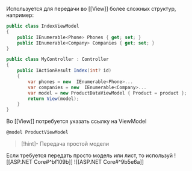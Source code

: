 Используется для передачи во [[View]] более сложных структур, например:

```csharp
public class IndexViewModel
{
    public IEnumerable<Phone> Phones { get; set; }
    public IEnumerable<Company> Companies { get; set; }
}
```

```csharp
public class MyController : Controller
{
	public IActionResult Index(int? id)
	{
		var phones = new  IEnumerable<Phone>...
		var companies = new  IEnumerable<Company>...
		var model = new ProductDataViewModel { Product = product };
		return View(model);
	}
}
```
Во [[View]] потребуется указать ссылку на ViewModel
```csharp
@model ProductViewModel
```

>[!hint]- Передача простой модели
>
Если требуется передать просто модель или лист, то используй ![[ASP.NET Core#^bf109b]] ![[ASP.NET Core#^9b5e6a]]
